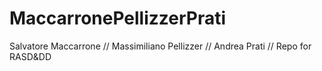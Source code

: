 # MaccarronePellizzerPrati
Salvatore Maccarrone //
Massimiliano Pellizzer //
Andrea Prati //
Repo for RASD&amp;DD
